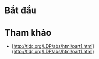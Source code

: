 # Bắt đầu





# Tham khảo

- [http://tldp.org/LDP/abs/html/part1.html](http://tldp.org/LDP/abs/html/part1.html)